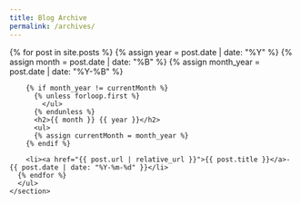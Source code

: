```yaml
---
title: Blog Archive
permalink: /archives/
---
```


  <div class="container">
    <section>
      {% for post in site.posts %}
        {% assign year = post.date | date: "%Y" %}
        {% assign month = post.date | date: "%B" %}
        {% assign month_year = post.date | date: "%Y-%B" %}
        
        {% if month_year != currentMonth %}
          {% unless forloop.first %}
            </ul>
          {% endunless %}
          <h2>{{ month }} {{ year }}</h2>
          <ul>
          {% assign currentMonth = month_year %}
        {% endif %}
        
        <li><a href="{{ post.url | relative_url }}">{{ post.title }}</a>- {{ post.date | date: "%Y-%m-%d" }}</li>
      {% endfor %}
      </ul>
    </section>
  </div>
